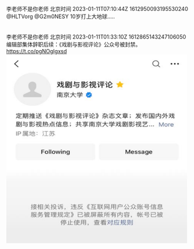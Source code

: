 李老师不是你老师 北京时间 2023-01-11T07:10:44Z 1612950093195530240<br>@HLTVorg @G2m0NESY 10岁打上大地球.....<br><br><br>李老师不是你老师 北京时间 2023-01-11T01:33:10Z 1612865143247106050<br>编辑部集体辞职后续：《戏剧与影视评论》公众号被封禁。 https://t.co/pgNOgIgxsd<br><img src='/temp/image/2023/y-Month-1/1612865143247106050_0.jpg' width='480' height='500'><br><br>